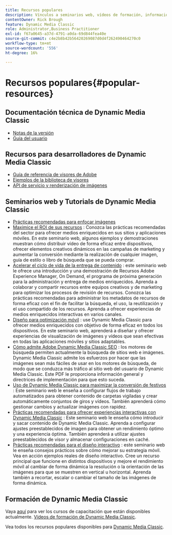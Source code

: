 ```yaml
---
title: Recursos populares
description: Vínculos a seminarios web, vídeos de formación, información sobre prácticas recomendadas y recursos para desarrolladores.
contentOwner: Rick Brough
feature: Dynamic Media Classic
role: Administrator,Business Practitioner
exl-id: f67a0645-a37d-4791-a0da-69d844fea40e
source-git-commit: c4e2b8b42b56420269087d0d4f262490464270c0
workflow-type: tm+mt
source-wordcount: '556'
ht-degree: 16%

---
```


# Recursos populares{#popular-resources}

## Documentación técnica de Dynamic Media Classic

* [Notas de la versión](https://experienceleague.adobe.com/docs/dynamic-media-developer-resources/release-notes/s7rn2017.html)
* [Guía del usuario](introduction.md)

## Recursos para desarrolladores de Dynamic Media Classic

* [Guía de referencia de visores de Adobe](https://experienceleague.adobe.com/docs/dynamic-media-developer-resources.html)
* [Ejemplos de la biblioteca de visores](https://landing.adobe.com/en/na/dynamic-media/ctir-2755/live-demos.html)
* [API de servicio y renderización de imágenes](https://experienceleague.adobe.com/docs/dynamic-media-developer-resources.html)

## Seminarios web y Tutorials de Dynamic Media Classic

* [Prácticas recomendadas para enfocar imágenes](/help/assets/s7_sharpening_images.pdf)
* [Maximice el ROI de sus recursos](https://adobecustomersuccess.adobeconnect.com/p5ar3hfrrec/?launcher=false&amp;fcsContent=true&amp;pbMode=normal&amp;proto=true) : Conozca las prácticas recomendadas del sector para ofrecer medios enriquecidos en sus sitios y aplicaciones móviles. En este seminario web, algunos ejemplos y demostraciones muestran cómo distribuir vídeo de forma eficaz entre dispositivos, ofrecer elementos creativos dinámicos en las campañas de marketing y aumentar la conversión mediante la realización de cualquier imagen, guía de estilo o libro de búsqueda que se pueda comprar.
* [Acelerar el ciclo de vida de la entrega de contenido](https://adobecustomersuccess.adobeconnect.com/p88ducm9pqv/) : este seminario web le ofrece una introducción y una demostración de Recursos Adobe Experience Manager, On Demand, el programa de próxima generación para la administración y entrega de medios enriquecidos. Aprenda a colaborar y compartir recursos entre equipos creativos y de marketing para optimizar los procesos de revisión de recursos. Conozca las prácticas recomendadas para administrar los metadatos de recursos de forma eficaz con el fin de facilitar la búsqueda, el uso, la reutilización y el uso compartido de los recursos. Aprenda a ofrecer experiencias de medios enriquecidos interactivas en varios canales.
* [Diseño para optimización móvil](https://adobecustomersuccess.adobeconnect.com/p6oqd3wydif/?launcher=false&amp;fcsContent=true&amp;pbMode=normal&amp;proto=true) : use Dynamic Media Classic para ofrecer medios enriquecidos con objetivo de forma eficaz en todos los dispositivos. En este seminario web, aprenderá a diseñar y ofrecer experiencias de visualización de imágenes y vídeos que sean efectivas en todas las aplicaciones móviles y sitios adaptables.
* [Cómo admite Adobe Dynamic Media Classic SEO](/help/assets/s7_seo.pdf) : los motores de búsqueda permiten actualmente la búsqueda de sitios web e imágenes. Dynamic Media Classic admite los esfuerzos por hacer que las imágenes sean más fáciles de usar en los motores de búsqueda, de modo que se conduzca más tráfico al sitio web del usuario de Dynamic Media Classic. Este PDF le proporciona información general y directrices de implementación para que esto suceda.
* [Uso de Dynamic Media Classic para maximizar la conversión de festivos](https://adobecustomersuccess.adobeconnect.com/p32n1yr85c9/?proto=true) : Este seminario web le enseña a configurar flujos de trabajo automatizados para obtener contenido de carpetas vigiladas y crear automáticamente conjuntos de giros y vídeos. También aprenderá cómo gestionar cambios y actualizar imágenes con rapidez.
* [Prácticas recomendadas para ofrecer experiencias interactivas con Dynamic Media Classic](https://seminars.adobeconnect.com/p7wb8ej3u6d/) : Este seminario web le enseña cómo introducir y sacar contenido de Dynamic Media Classic. Aprenda a configurar ajustes preestablecidos de imagen para obtener un rendimiento óptimo y una experiencia óptima. También aprenderá a utilizar ajustes preestablecidos de visor y almacenar configuraciones en caché.
* [Prácticas recomendadas para el diseño interactivo](https://offers.adobe.com/en/na/marketing/landings/_40458_responsive_design_live_on_demand_webinar.html) : este seminario web le enseña consejos prácticos sobre cómo mejorar su estrategia móvil. Vea en acción ejemplos reales de diseño interactivo. Cree un recurso principal que funcione en distintos dispositivos y mejore el rendimiento móvil al cambiar de forma dinámica la resolución o la orientación de las imágenes para que se muestren en vertical u horizontal. Aprenda también a recortar, escalar o cambiar el tamaño de las imágenes de forma dinámica.

## Formación de Dynamic Media Classic

Vaya [aquí](https://training.adobe.com/training/courses.html#product=adobe-scene7) para ver los cursos de capacitación que están disponibles actualmente.
[Vídeos de formación de Dynamic Media Classic](https://experienceleague.adobe.com/docs/dynamic-media-classic/using/intro/training-videos.html#intro).

Vea todos los recursos populares disponibles para [Dynamic Media Classic](home.md).
